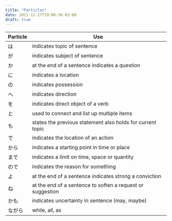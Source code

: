 ```yaml
---
title: "Particles"
date: 2021-12-27T19:06:36-03:00
draft: true
---
```

| Particle | Use                                                        |
|----------|------------------------------------------------------------|
| は       | indicates topic of sentence                                |
| が       | indicates subject of sentence                              |
| か       | at the end of a sentence indicates a question              |
| に       | indicates a location                                       |
| の       | indicates possession                                       |
| へ       | indicates direction                                        |
| を       | indicates direct object of a verb                          |
| と       | used to connect and list up multiple items                 |
| も       | states the previous statement also holds for current topic |            
| で       | indicates the location of an action                        |
| から     | indicates a starting point in time or place                |
| まで     | indicates a limit on time, space or quantity               |
| ので     | indicates the reason for something                         |
| よ       | at the end of a sentence indicates strong a conviction     |
| ね       | at the end of a sentence to soften a request or suggestion |
| かも     | indicates uncertainty in sentence (may, maybe)             |
| ながら   | while, all, as                                             |

